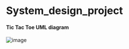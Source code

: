 # System_design_project

#### Tic Tac Toe UML diagram

![image](https://github.com/Tanuj-tj/System_design_project/assets/63875409/534a55eb-0253-4fab-95c6-7adf35cd85ca)
